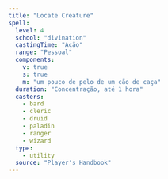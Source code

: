 ```yaml
---
title: "Locate Creature"
spell:
  level: 4
  school: "divination"
  castingTime: "Ação"
  range: "Pessoal"
  components:
    v: true
    s: true
    m: "um pouco de pelo de um cão de caça"
  duration: "Concentração, até 1 hora"
  casters:
    - bard
    - cleric
    - druid
    - paladin
    - ranger
    - wizard
  type:
    - utility
  source: "Player's Handbook"
---
```


